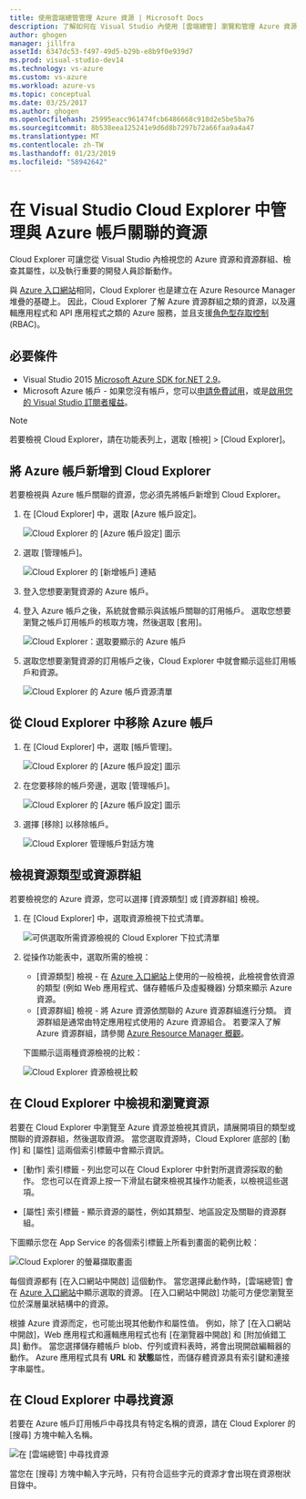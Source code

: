 ```yaml
---
title: 使用雲端總管管理 Azure 資源 | Microsoft Docs
description: 了解如何在 Visual Studio 內使用 [雲端總管] 瀏覽和管理 Azure 資源。
author: ghogen
manager: jillfra
assetId: 6347dc53-f497-49d5-b29b-e8b9f0e939d7
ms.prod: visual-studio-dev14
ms.technology: vs-azure
ms.custom: vs-azure
ms.workload: azure-vs
ms.topic: conceptual
ms.date: 03/25/2017
ms.author: ghogen
ms.openlocfilehash: 25995eacc961474fcb6486668c918d2e5be5ba76
ms.sourcegitcommit: 8b538eea125241e9d6d8b7297b72a66faa9a4a47
ms.translationtype: MT
ms.contentlocale: zh-TW
ms.lasthandoff: 01/23/2019
ms.locfileid: "58942642"
---
```

# <a name="manage-the-resources-associated-with-your-azure-accounts-in-visual-studio-cloud-explorer"></a>在 Visual Studio Cloud Explorer 中管理與 Azure 帳戶關聯的資源

Cloud Explorer 可讓您從 Visual Studio 內檢視您的 Azure 資源和資源群組、檢查其屬性，以及執行重要的開發人員診斷動作。

與 [Azure 入口網站](http://go.microsoft.com/fwlink/p/?LinkID=525040)相同，Cloud Explorer 也是建立在 Azure Resource Manager 堆疊的基礎上。 因此，Cloud Explorer 了解 Azure 資源群組之類的資源，以及邏輯應用程式和 API 應用程式之類的 Azure 服務，並且支援[角色型存取控制](/azure/role-based-access-control/role-assignments-portal) (RBAC)。

## <a name="prerequisites"></a>必要條件

* Visual Studio 2015 [Microsoft Azure SDK for.NET 2.9](https://www.microsoft.com/download/details.aspx?id=51657)。
* Microsoft Azure 帳戶 - 如果您沒有帳戶，您可以[申請免費試用](http://go.microsoft.com/fwlink/?LinkId=623901)，或是[啟用您的 Visual Studio 訂閱者權益](http://go.microsoft.com/fwlink/?LinkId=623901)。

> [!NOTE]
> 若要檢視 Cloud Explorer，請在功能表列上，選取 [檢視] > [Cloud Explorer]。

## <a name="add-an-azure-account-to-cloud-explorer"></a>將 Azure 帳戶新增到 Cloud Explorer

若要檢視與 Azure 帳戶關聯的資源，您必須先將帳戶新增到 Cloud Explorer。

1. 在 [Cloud Explorer] 中，選取 [Azure 帳戶設定]。

   ![Cloud Explorer 的 [Azure 帳戶設定] 圖示](./media/vs-azure-tools-resources-managing-with-cloud-explorer/azure-account-settings.png)

1. 選取 [管理帳戶]。

   ![Cloud Explorer 的 [新增帳戶] 連結](./media/vs-azure-tools-resources-managing-with-cloud-explorer/manage-accounts-link.png)

1. 登入您想要瀏覽資源的 Azure 帳戶。

1. 登入 Azure 帳戶之後，系統就會顯示與該帳戶關聯的訂用帳戶。 選取您想要瀏覽之帳戶訂用帳戶的核取方塊，然後選取 [套用]。

   ![Cloud Explorer：選取要顯示的 Azure 帳戶](./media/vs-azure-tools-resources-managing-with-cloud-explorer/select-subscriptions.png)

1. 選取您想要瀏覽資源的訂用帳戶之後，Cloud Explorer 中就會顯示這些訂用帳戶和資源。

   ![Cloud Explorer 的 Azure 帳戶資源清單](./media/vs-azure-tools-resources-managing-with-cloud-explorer/resources-listed.png)

## <a name="remove-an-azure-account-from-cloud-explorer"></a>從 Cloud Explorer 中移除 Azure 帳戶

1. 在 [Cloud Explorer] 中，選取 [帳戶管理]。

   ![Cloud Explorer 的 [Azure 帳戶設定] 圖示](./media/vs-azure-tools-resources-managing-with-cloud-explorer/azure-account-settings.png)

1. 在您要移除的帳戶旁邊，選取 [管理帳戶]。

   ![Cloud Explorer 的 [Azure 帳戶設定] 圖示](./media/vs-azure-tools-resources-managing-with-cloud-explorer/remove-account.png)

1. 選擇 [移除] 以移除帳戶。

    ![Cloud Explorer 管理帳戶對話方塊](./media/vs-azure-tools-resources-managing-with-cloud-explorer/accountmanage.PNG)

## <a name="view-resource-types-or-resource-groups"></a>檢視資源類型或資源群組

若要檢視您的 Azure 資源，您可以選擇 [資源類型] 或 [資源群組] 檢視。

1. 在 [Cloud Explorer] 中，選取資源檢視下拉式清單。

   ![可供選取所需資源檢視的 Cloud Explorer 下拉式清單](./media/vs-azure-tools-resources-managing-with-cloud-explorer/resources-view-dropdown.png)

1. 從操作功能表中，選取所需的檢視：

   * [資源類型] 檢視 - 在 [Azure 入口網站](http://go.microsoft.com/fwlink/p/?LinkID=525040)上使用的一般檢視，此檢視會依資源的類型 (例如 Web 應用程式、儲存體帳戶及虛擬機器) 分類來顯示 Azure 資源。
   * [資源群組] 檢視 - 將 Azure 資源依關聯的 Azure 資源群組進行分類。 資源群組是通常由特定應用程式使用的 Azure 資源組合。 若要深入了解 Azure 資源群組，請參閱 [Azure Resource Manager 概觀](/azure/azure-resource-manager/resource-group-overview)。

   下圖顯示這兩種資源檢視的比較：

   ![Cloud Explorer 資源檢視比較](./media/vs-azure-tools-resources-managing-with-cloud-explorer/resource-views-comparison.png)

## <a name="view-and-navigate-resources-in-cloud-explorer"></a>在 Cloud Explorer 中檢視和瀏覽資源

若要在 Cloud Explorer 中瀏覽至 Azure 資源並檢視其資訊，請展開項目的類型或關聯的資源群組，然後選取資源。 當您選取資源時，Cloud Explorer 底部的 [動作] 和 [屬性] 這兩個索引標籤中會顯示資訊。

* [動作] 索引標籤 - 列出您可以在 Cloud Explorer 中針對所選資源採取的動作。 您也可以在資源上按一下滑鼠右鍵來檢視其操作功能表，以檢視這些選項。

* [屬性]  索引標籤 - 顯示資源的屬性，例如其類型、地區設定及關聯的資源群組。

下圖顯示您在 App Service 的各個索引標籤上所看到畫面的範例比較：

  ![Cloud Explorer 的螢幕擷取畫面](./media/vs-azure-tools-resources-managing-with-cloud-explorer/actions-and-properties.png)

每個資源都有 [在入口網站中開啟] 這個動作。 當您選擇此動作時，[雲端總管] 會在 [Azure 入口網站](http://go.microsoft.com/fwlink/p/?LinkID=525040)中顯示選取的資源。 [在入口網站中開啟] 功能可方便您瀏覽至位於深層巢狀結構中的資源。

根據 Azure 資源而定，也可能出現其他動作和屬性值。 例如，除了 [在入口網站中開啟]，Web 應用程式和邏輯應用程式也有 [在瀏覽器中開啟] 和 [附加偵錯工具] 動作。 當您選擇儲存體帳戶 blob、佇列或資料表時，將會出現開啟編輯器的動作。 Azure 應用程式具有 **URL** 和 **狀態**屬性，而儲存體資源具有索引鍵和連接字串屬性。

## <a name="find-resources-in-cloud-explorer"></a>在 Cloud Explorer 中尋找資源

若要在 Azure 帳戶訂用帳戶中尋找具有特定名稱的資源，請在 Cloud Explorer 的 [搜尋] 方塊中輸入名稱。

  ![在 [雲端總管] 中尋找資源](./media/vs-azure-tools-resources-managing-with-cloud-explorer/search-for-resources.png)

當您在 [搜尋] 方塊中輸入字元時，只有符合這些字元的資源才會出現在資源樹狀目錄中。
